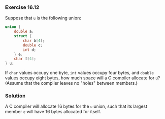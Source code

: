 ### Exercise 16.12

Suppose that `u` is the following union:

```c
union {
    double a;
    struct {
        char b[4];
        double c;
        int d;
    } e;
    char f[4];
} u;
```

If `char` values occupy one byte, `int` values occupy four bytes, and `double`
values occupy eight bytes, how much space will a C compiler allocate for `u`?
(Assume that the compiler leaves no "holes" between members.)

### Solution

A C compiler will allocate 16 bytes for the `u` union, such that its largest
member `e` will have 16 bytes allocated for itself.
